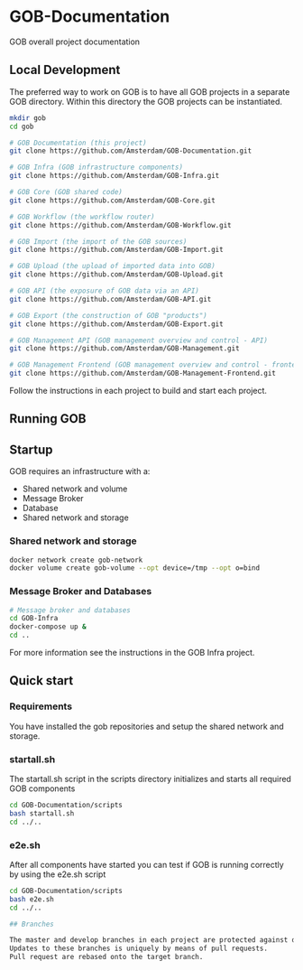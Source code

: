 # GOB-Documentation

GOB overall project documentation

## Local Development

The preferred way to work on GOB is to have all GOB projects in a separate GOB directory.
Within this directory the GOB projects can be instantiated.

```bash
mkdir gob
cd gob

# GOB Documentation (this project)
git clone https://github.com/Amsterdam/GOB-Documentation.git

# GOB Infra (GOB infrastructure components)
git clone https://github.com/Amsterdam/GOB-Infra.git

# GOB Core (GOB shared code)
git clone https://github.com/Amsterdam/GOB-Core.git

# GOB Workflow (the workflow router)
git clone https://github.com/Amsterdam/GOB-Workflow.git

# GOB Import (the import of the GOB sources)
git clone https://github.com/Amsterdam/GOB-Import.git

# GOB Upload (the upload of imported data into GOB)
git clone https://github.com/Amsterdam/GOB-Upload.git

# GOB API (the exposure of GOB data via an API)
git clone https://github.com/Amsterdam/GOB-API.git

# GOB Export (the construction of GOB "products")
git clone https://github.com/Amsterdam/GOB-Export.git

# GOB Management API (GOB management overview and control - API)
git clone https://github.com/Amsterdam/GOB-Management.git

# GOB Management Frontend (GOB management overview and control - frontend)
git clone https://github.com/Amsterdam/GOB-Management-Frontend.git

```

Follow the instructions in each project to build and start each project.

## Running GOB

## Startup

GOB requires an infrastructure with a:
- Shared network and volume
- Message Broker
- Database
- Shared network and storage

### Shared network and storage

```bash
docker network create gob-network
docker volume create gob-volume --opt device=/tmp --opt o=bind
```
### Message Broker and Databases

```bash
# Message broker and databases
cd GOB-Infra
docker-compose up &
cd ..

```

For more information see the instructions in the GOB Infra project.

## Quick start

### Requirements

You have installed the gob repositories and setup the shared network and storage.

### startall.sh

The startall.sh script in the scripts directory initializes and starts all required GOB components

```bash
cd GOB-Documentation/scripts
bash startall.sh
cd ../..

```

### e2e.sh

After all components have started you can test if GOB is running correctly by using the e2e.sh script

```bash
cd GOB-Documentation/scripts
bash e2e.sh
cd ../..

## Branches

The master and develop branches in each project are protected against direct updates.
Updates to these branches is uniquely by means of pull requests.
Pull request are rebased onto the target branch.

